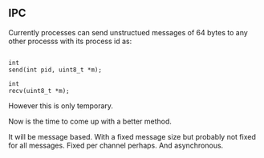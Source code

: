 ## IPC

Currently processes can send unstructued messages
of 64 bytes to any other processs with its process
id as:

```

int
send(int pid, uint8_t *m);

int
recv(uint8_t *m);

```

However this is only temporary. 

Now is the time to come up with a better method.

It will be message based. With a fixed message
size but probably not fixed for all messages. 
Fixed per channel perhaps.
And asynchronous.


